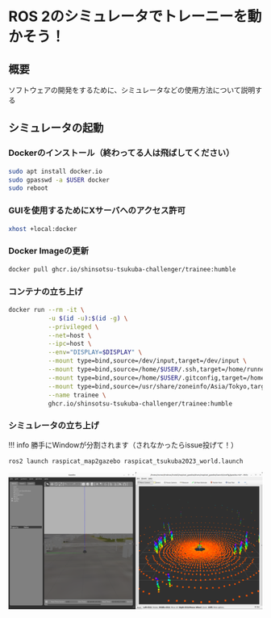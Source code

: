 # ROS 2のシミュレータでトレーニーを動かそう！

## 概要

ソフトウェアの開発をするために、シミュレータなどの使用方法について説明する

## シミュレータの起動

### Dockerのインストール（終わってる人は飛ばしてください）

``` sh
sudo apt install docker.io
sudo gpasswd -a $USER docker
sudo reboot
```

### GUIを使用するためにXサーバへのアクセス許可

``` sh
xhost +local:docker
```

### Docker Imageの更新

``` sh
docker pull ghcr.io/shinsotsu-tsukuba-challenger/trainee:humble
```

### コンテナの立ち上げ

``` sh
docker run --rm -it \
           -u $(id -u):$(id -g) \
           --privileged \
           --net=host \
           --ipc=host \
           --env="DISPLAY=$DISPLAY" \
           --mount type=bind,source=/dev/input,target=/dev/input \
           --mount type=bind,source=/home/$USER/.ssh,target=/home/runner/.ssh \
           --mount type=bind,source=/home/$USER/.gitconfig,target=/home/$USER/.gitconfig \
           --mount type=bind,source=/usr/share/zoneinfo/Asia/Tokyo,target=/etc/localtime \
           --name trainee \
           ghcr.io/shinsotsu-tsukuba-challenger/trainee:humble
```

### シミュレータの立ち上げ

!!! info
    勝手にWindowが分割されます（されなかったらissue投げて！）

``` sh
ros2 launch raspicat_map2gazebo raspicat_tsukuba2023_world.launch 
```

<center><a href="../../../images/trainee_sim.png"><img src="../../../images/trainee_sim.png" width="800"/></a>
</center>